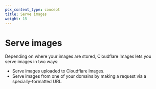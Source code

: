 ```yaml
---
pcx_content_type: concept
title: Serve images
weight: 15
---
```


# Serve images

Depending on where your images are stored, Cloudflare Images lets you serve images in two ways:

- Serve images uploaded to Cloudflare Images.
- Serve images from one of your domains by making a request via a specially-formatted URL.
